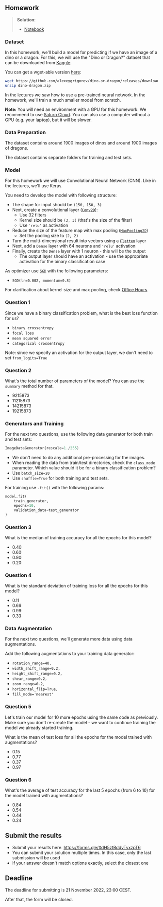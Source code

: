 ## Homework

> **Solution**:
> * [Notebook](homework_8.ipynb)

### Dataset

In this homework, we'll build a model for predicting if we have an image of a dino or a dragon. For this, we will use the "Dino or Dragon?" dataset that can be downloaded from [Kaggle](https://www.kaggle.com/datasets/agrigorev/dino-or-dragon). 

You can get a wget-able version [here](https://github.com/alexeygrigorev/dino-or-dragon/releases/download/data/dino-dragon.zip):

```bash
wget https://github.com/alexeygrigorev/dino-or-dragon/releases/download/data/dino-dragon.zip
unzip dino-dragon.zip
```

In the lectures we saw how to use a pre-trained neural network. In the homework, we'll train a much smaller model from scratch. 

**Note:** You will need an environment with a GPU for this homework. We recommend to use [Saturn Cloud](https://bit.ly/saturn-mlzoomcamp). 
You can also use a computer without a GPU (e.g. your laptop), but it will be slower.


### Data Preparation

The dataset contains around 1900 images of dinos and around 1900 images of dragons. 

The dataset contains separate folders for training and test sets. 


### Model

For this homework we will use Convolutional Neural Network (CNN). Like in the lectures, we'll use Keras.

You need to develop the model with following structure:

* The shape for input should be `(150, 150, 3)`
* Next, create a convolutional layer ([`Conv2D`](https://keras.io/api/layers/convolution_layers/convolution2d/)):
    * Use 32 filters
    * Kernel size should be `(3, 3)` (that's the size of the filter)
    * Use `'relu'` as activation 
* Reduce the size of the feature map with max pooling ([`MaxPooling2D`](https://keras.io/api/layers/pooling_layers/max_pooling2d/))
    * Set the pooling size to `(2, 2)`
* Turn the multi-dimensional result into vectors using a [`Flatten`](https://keras.io/api/layers/reshaping_layers/flatten/) layer
* Next, add a `Dense` layer with 64 neurons and `'relu'` activation
* Finally, create the `Dense` layer with 1 neuron - this will be the output
    * The output layer should have an activation - use the appropriate activation for the binary classification case

As optimizer use [`SGD`](https://keras.io/api/optimizers/sgd/) with the following parameters:

* `SGD(lr=0.002, momentum=0.8)`

For clarification about kernel size and max pooling, check [Office Hours](https://www.youtube.com/watch?v=1WRgdBTUaAc).


### Question 1

Since we have a binary classification problem, what is the best loss function for us?

- `binary crossentropy`
- `focal loss`
- `mean squared error`
- `categorical crossentropy`

Note: since we specify an activation for the output layer, we don't need to set `from_logits=True`


### Question 2

What's the total number of parameters of the model? You can use the `summary` method for that. 

- 9215873
- 11215873
- 14215873
- 19215873


### Generators and Training

For the next two questions, use the following data generator for both train and test sets:

```python
ImageDataGenerator(rescale=1./255)
```

* We don't need to do any additional pre-processing for the images.
* When reading the data from train/test directories, check the `class_mode` parameter. Which value should it be for a binary classification problem?
* Use `batch_size=20`
* Use `shuffle=True` for both training and test sets. 

For training use `.fit()` with the following params:

```python
model.fit(
    train_generator,
    epochs=10,
    validation_data=test_generator
)
```

### Question 3

What is the median of training accuracy for all the epochs for this model?

- 0.40
- 0.60
- 0.90
- 0.20

### Question 4

What is the standard deviation of training loss for all the epochs for this model?

- 0.11
- 0.66
- 0.99
- 0.33


### Data Augmentation

For the next two questions, we'll generate more data using data augmentations. 

Add the following augmentations to your training data generator:

* `rotation_range=40,`
* `width_shift_range=0.2,`
* `height_shift_range=0.2,`
* `shear_range=0.2,`
* `zoom_range=0.2,`
* `horizontal_flip=True,`
* `fill_mode='nearest'`

### Question 5 

Let's train our model for 10 more epochs using the same code as previously.
Make sure you don't re-create the model - we want to continue training the model
we already started training.

What is the mean of test loss for all the epochs for the model trained with augmentations?

- 0.15
- 0.77
- 0.37
- 0.97

### Question 6

What's the average of test accuracy for the last 5 epochs (from 6 to 10)
for the model trained with augmentations?

- 0.84
- 0.54
- 0.44
- 0.24


## Submit the results

- Submit your results here: https://forms.gle/XdH5ztBddvTvxzpT6
- You can submit your solution multiple times. In this case, only the last submission will be used
- If your answer doesn't match options exactly, select the closest one


## Deadline

The deadline for submitting is 21 November 2022, 23:00 CEST.

After that, the form will be closed.
